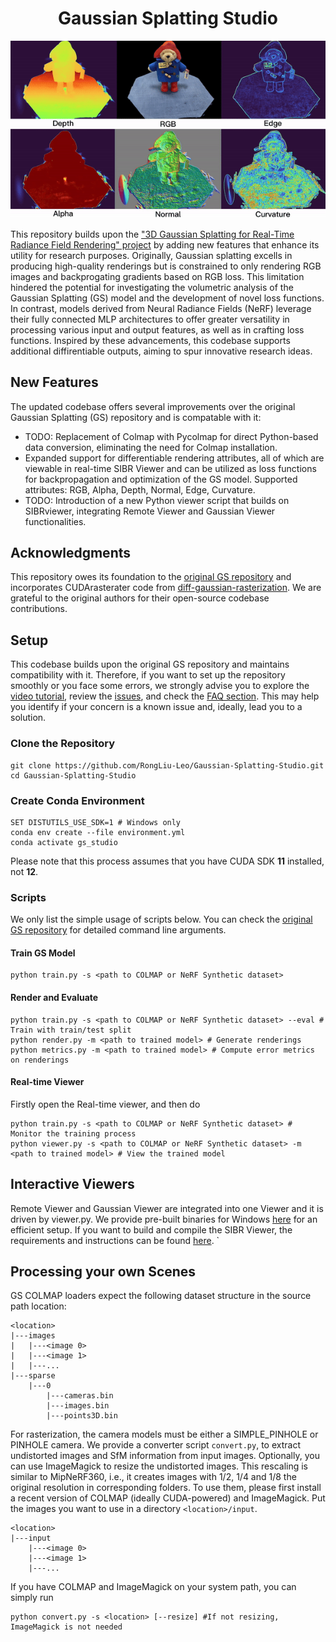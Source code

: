 <h1 align="center"> Gaussian Splatting Studio</h1>


<p align="center">
<img src="./assets/teaser.gif" />
</p>

This repository builds upon the ["3D Gaussian Splatting for Real-Time Radiance Field Rendering" project](https://repo-sam.inria.fr/fungraph/3d-gaussian-splatting/) by adding new features that enhance its utility for research purposes. Originally, Gaussian splatting excells in producing high-quality renderings but is constrained to only rendering RGB images and backprogating gradients based on RGB loss. This limitation hindered the potential for investigating the volumetric analysis of the Gaussian Splatting (GS) model and the development of novel loss functions. In contrast, models derived from Neural Radiance Fields (NeRF) leverage their fully connected MLP architectures to offer greater versatility in processing various input and output features, as well as in crafting loss functions. 
Inspired by these advancements, this codebase supports additional diffirentiable outputs, aiming to spur innovative research ideas.

## New Features

The updated codebase offers several improvements over the original Gaussian Splatting (GS) repository and is compatable with it:

- TODO: Replacement of Colmap with Pycolmap for direct Python-based data conversion, eliminating the need for Colmap installation.
- Expanded support for differentiable rendering attributes, all of which are viewable in real-time SIBR Viewer and can be utilized as loss functions for backpropagation and optimization of the GS model. Supported attributes: RGB, Alpha, Depth, Normal, Edge, Curvature.
- TODO: Introduction of a new Python viewer script that builds on SIBRviewer, integrating Remote Viewer and Gaussian Viewer functionalities.


## Acknowledgments

This repository owes its foundation to the [original GS repository](https://github.com/graphdeco-inria/gaussian-splatting) and incorporates CUDArasterater code from [diff-gaussian-rasterization](https://github.com/slothfulxtx/diff-gaussian-rasterization). We are grateful to the original authors for their open-source codebase contributions.

## Setup

This codebase builds upon the original GS repository and maintains compatibility with it. Therefore, if you want to set up the repository smoothly or you face some errors, we strongly advise you to explore the [video tutorial](https://www.youtube.com/watch?v=UXtuigy_wYc), review the [issues](https://github.com/graphdeco-inria/gaussian-splatting/issues), and check the [FAQ section](https://github.com/graphdeco-inria/gaussian-splatting?tab=readme-ov-file#faq). This may help you identify if your concern is a known issue and, ideally, lead you to a solution.


### Clone the Repository

```shell
git clone https://github.com/RongLiu-Leo/Gaussian-Splatting-Studio.git
cd Gaussian-Splatting-Studio
```

### Create Conda Environment


```shell
SET DISTUTILS_USE_SDK=1 # Windows only
conda env create --file environment.yml
conda activate gs_studio
```
Please note that this process assumes that you have CUDA SDK **11** installed, not **12**.



### Scripts
We only list the simple usage of scripts below. You can check the [original GS repository](https://github.com/graphdeco-inria/gaussian-splatting) for detailed command line arguments.

#### Train GS Model
```shell
python train.py -s <path to COLMAP or NeRF Synthetic dataset>
```

#### Render and Evaluate

```shell
python train.py -s <path to COLMAP or NeRF Synthetic dataset> --eval # Train with train/test split
python render.py -m <path to trained model> # Generate renderings
python metrics.py -m <path to trained model> # Compute error metrics on renderings
```



#### Real-time Viewer
Firstly open the Real-time viewer, and then do
```shell
python train.py -s <path to COLMAP or NeRF Synthetic dataset> # Monitor the training process
python viewer.py -s <path to COLMAP or NeRF Synthetic dataset> -m <path to trained model> # View the trained model
```
####

## Interactive Viewers
Remote Viewer and Gaussian Viewer are integrated into one Viewer and it is driven by viewer.py.
We provide pre-built binaries for Windows [here]() for an efficient setup. If you want to build and compile the SIBR Viewer, the requirements and instructions can be found [here](https://github.com/graphdeco-inria/gaussian-splatting?tab=readme-ov-file#interactive-viewers).
`

## Processing your own Scenes

GS COLMAP loaders expect the following dataset structure in the source path location:

```
<location>
|---images
|   |---<image 0>
|   |---<image 1>
|   |---...
|---sparse
    |---0
        |---cameras.bin
        |---images.bin
        |---points3D.bin
```

For rasterization, the camera models must be either a SIMPLE_PINHOLE or PINHOLE camera. We provide a converter script ```convert.py```, to extract undistorted images and SfM information from input images. Optionally, you can use ImageMagick to resize the undistorted images. This rescaling is similar to MipNeRF360, i.e., it creates images with 1/2, 1/4 and 1/8 the original resolution in corresponding folders. To use them, please first install a recent version of COLMAP (ideally CUDA-powered) and ImageMagick. Put the images you want to use in a directory ```<location>/input```.
```
<location>
|---input
    |---<image 0>
    |---<image 1>
    |---...
```
 If you have COLMAP and ImageMagick on your system path, you can simply run 
```shell
python convert.py -s <location> [--resize] #If not resizing, ImageMagick is not needed
```



